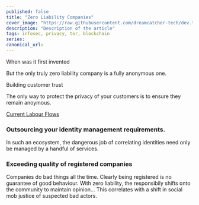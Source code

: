```yaml
---
published: false
title: "Zero Liability Companies"
cover_image: "https://raw.githubusercontent.com/dreamcatcher-tech/dev.to/master/blog-posts/anonymous-coding/assets/dragon.jpg"
description: "Description of the article"
tags: infosec, privacy, tor, blockchain
series:
canonical_url:
---
```


When was it first invented

But the only truly zero liability company is a fully anonymous one.

Building customer trust

The only way to protect the privacy of your customers is to ensure they remain anoymous.

[Current Labour Flows](./assets/economy.svg)

### Outsourcing your identity management requirements.

In such an ecosystem, the dangerous job of correlating identities need only be managed by a handful of services.

### Exceeding quality of registered companies

Companies do bad things all the time. Clearly being registered is no guarantee of good behaviour. With zero liability, the responsibily shifts onto the community to maintain opinion... This correlates with a shift in social mob justice of suspected bad actors.
